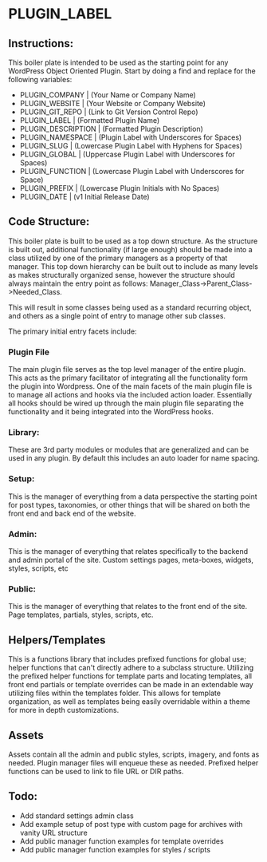 # PLUGIN_LABEL

## Instructions:
This boiler plate is intended to be used as the starting point for any WordPress Object Oriented Plugin. Start by doing a find and replace for the following variables:
 - PLUGIN_COMPANY | (Your Name or Company Name)
 - PLUGIN_WEBSITE | (Your Website or Company Website)
 - PLUGIN_GIT_REPO | (Link to Git Version Control Repo)
 - PLUGIN_LABEL | (Formatted Plugin Name)
 - PLUGIN_DESCRIPTION | (Formatted Plugin Description)
 - PLUGIN_NAMESPACE | (Plugin Label with Underscores for Spaces)
 - PLUGIN_SLUG | (Lowercase Plugin Label with Hyphens for Spaces)
 - PLUGIN_GLOBAL | (Uppercase Plugin Label with Underscores for Spaces)
 - PLUGIN_FUNCTION | (Lowercase Plugin Label with Underscores for Space)
 - PLUGIN_PREFIX | (Lowercase Plugin Initials with No Spaces)
 - PLUGIN_DATE | (v1 Initial Release Date)

## Code Structure:
This boiler plate is built to be used as a top down structure. As the structure is built out, additional functionality (if large enough) should be made into a class utilized by one of the primary managers as a property of that manager. This top down hierarchy can be built out to include as many levels as makes structurally organized sense, however the structure should always maintain the entry point as follows: Manager_Class->Parent_Class->Needed_Class.

This will result in some classes being used as a standard recurring object, and others as a single point of entry to manage other sub classes.

The primary initial entry facets include:

### Plugin File
The main plugin file serves as the top level manager of the entire plugin. This acts as the primary facilitator of integrating all the functionality form the plugin into Wordpress. One of the main facets of the main plugin file is to manage all actions and hooks via the included action loader. Essentially all hooks should be wired up through the main plugin file separating the functionality and it being integrated into the WordPress hooks.

### Library:
These are 3rd party modules or modules that are generalized and can be used in any plugin. By default this includes an auto loader for name spacing.

### Setup:
This is the manager of everything from a data perspective the starting point for post types, taxonomies, or other things that will be shared on both the front end and back end of the website.

### Admin:
This is the manager of everything that relates specifically to the backend and admin portal of the site. Custom settings pages, meta-boxes, widgets, styles, scripts, etc

### Public:
This is the manager of everything that relates to the front end of the site. Page templates, partials, styles, scripts, etc.

## Helpers/Templates
This is a functions library that includes prefixed functions for global use; helper functions that can't directly adhere to a subclass structure. Utilizing the prefixed helper functions for template parts and locating templates, all front end partials or template overrides can be made in an extendable way utilizing files within the templates folder. This allows for template organization, as well as templates being easily overridable within a theme for more in depth customizations.

## Assets
Assets contain all the admin and public styles, scripts, imagery, and fonts as needed. Plugin manager files will enqueue these as needed. Prefixed helper functions can be used to link to file URL or DIR paths.

## Todo:
 - Add standard settings admin class
 - Add example setup of post type with custom page for archives with vanity URL structure
 - Add public manager function examples for template overrides
 - Add public manager function examples for styles / scripts